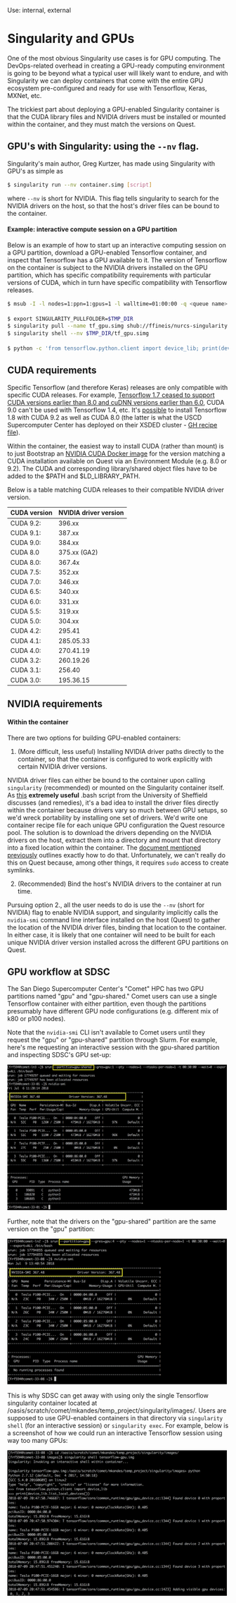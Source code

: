Use: internal, external

# Singularity and GPUs
One of the most obvious Singularity use cases is for GPU computing. The DevOps-related overhead in creating a GPU-ready computing environment is going to be beyond what a typical user will likely want to endure, and with Singularity we can deploy containers that come with the entire GPU ecosystem pre-configured and ready for use with Tensorflow, Keras, MXNet, etc.

The trickiest part about deploying a GPU-enabled Singularity container is that the CUDA library files and NVIDIA drivers must be installed or mounted within the container, and they must match the versions on Quest.

## GPU's with Singularity: using the `--nv` flag.
Singularity's main author, Greg Kurtzer, has made using Singularity with GPU's as simple as 

```bash
$ singularity run --nv container.simg [script]
```

where `--nv` is short for NVIDIA. This flag tells singularity to search for the NVIDIA drivers on the host, so that the host's driver files can be bound to the container.

#### Example: interactive compute session on a GPU partition
Below is an example of how to start up an interactive computing session on a GPU partition, download a GPU-enabled Tensorflow container, and inspect that Tensorflow has a GPU available to it. The version of Tensorflow on the container is subject to the NVIDIA drivers installed on the GPU partition, which has specific compatibility requirements with particular versions of CUDA, which in turn have specific compatibility with Tensorflow releases.

```bash
$ msub -I -l nodes=1:ppn=1:gpus=1 -l walltime=01:00:00 -q <queue name> -A <your allocation>

$ export SINGULARITY_PULLFOLDER=$TMP_DIR
$ singularity pull --name tf_gpu.simg shub://ffineis/nurcs-singularity:tensorflow_gpu
$ singularity shell --nv $TMP_DIR/tf_gpu.simg

$ python -c 'from tensorflow.python.client import device_lib; print(device_lib.list_local_devices())' # have tensorflow query the gpu's available to it
```


## CUDA requirements
Specific Tensorflow (and therefore Keras) releases are only compatible with specific CUDA releases. For example, [Tensorflow 1.7 ceased to support CUDA versions earlier than 8.0 and cuDNN versions earlier than 6.0](https://github.com/tensorflow/tensorflow/releases), CUDA 9.0 can't be used with Tensorflow 1.4, etc. It's [possible](http://www.python36.com/how-to-install-tensorflow-gpu-with-cuda-9-2-for-python-on-ubuntu/) to install Tensorflow 1.8 with CUDA 9.2 as well as CUDA 8.0 (the latter is what the USCD Supercomputer Center has deployed on their XSDED cluster - [GH recipe file](https://github.com/mkandes/naked-singularity/blob/master/definition-files/us/ucsd/sdsc/comet/tensorflow/tensorflow-gpu.def)).

Within the container, the easiest way to install CUDA (rather than mount) is to just Bootstrap an [NVIDIA CUDA Docker image](https://hub.docker.com/r/nvidia/cuda/) for the version matching a CUDA installation available on Quest via an Environment Module (e.g. 8.0 or 9.2). The CUDA and corresponding library/shared object files have to be added to the $PATH and $LD_LIBRARY_PATH.

Below is a table matching CUDA releases to their compatible NVIDIA driver version.

| CUDA version | NVIDIA driver version |
|--------------|-----------------------|
|CUDA 9.2:     |        396.xx         |
|CUDA 9.1:     | 387.xx                |
|CUDA 9.0:     | 384.xx                |
|CUDA 8.0      | 375.xx (GA2)          |
|CUDA 8.0:     | 367.4x                |
|CUDA 7.5:     | 352.xx                |
|CUDA 7.0:     | 346.xx                |
|CUDA 6.5:     | 340.xx                |
|CUDA 6.0:     | 331.xx                |
|CUDA 5.5:     | 319.xx                |
|CUDA 5.0:     | 304.xx                |
|CUDA 4.2:     | 295.41                |
|CUDA 4.1:     | 285.05.33             |
|CUDA 4.0:     | 270.41.19             |
|CUDA 3.2:     | 260.19.26             |
|CUDA 3.1:     | 256.40                |
|CUDA 3.0:     | 195.36.15             |


## NVIDIA requirements

#### Within the container
There are two options for building GPU-enabled containers:
1. (More difficult, less useful) Installing NVIDIA driver paths directly to the container, so that the container is configured to work explicitly with certain NVIDIA driver versions.

NVIDIA driver files can either be bound to the container upon calling `singularity` (recommended) or mounted on the Singularity container itself. As [this](http://gpucomputing.shef.ac.uk/education/creating_gpu_singularity/) **extremely useful** .bash script from the University of Sheffield discusses (and remedies), it's a bad idea to install the driver files directly within the container because drivers vary so much between GPU setups, so we'd wreck portability by installing one set of drivers. We'd write one container recipe file for each unique GPU configuration the Quest resource pool. The solution is to download the drivers depending on the NVIDIA drivers on the host, extract them into a directory and mount that directory into a fixed location within the container. The [document mentioned previously](http://gpucomputing.shef.ac.uk/education/creating_gpu_singularity/) outlines exactly how to do that. Unfortunately, we can't really do this on Quest because, among other things, it requires `sudo` access to create symlinks.

2. (Recommended) Bind the host's NVIDIA drivers to the container at run time.

Pursuing option 2., all the user needs to do is use the `--nv` (short for NVIDIA) flag to enable NVIDIA support, and singularity implicitly calls the `nvidia-smi` command line interface installed on the host (Quest) to gather the location of the NVIDIA driver files, binding that location to the container. In either case, it is likely that one container will need to be built for each unique NVIDIA driver version installed across the different GPU partitions on Quest.


## GPU workflow at SDSC
The San Diego Supercomputer Center's "Comet" HPC has two GPU partitions named "gpu" and "gpu-shared." Comet users can use a single Tensorflow container with either partition, even though the partitions presumably have different GPU node configurations (e.g. different mix of k80 or p100 nodes).

Note that the `nvidia-smi` CLI isn't available to Comet users until they request the "gpu" or "gpu-shared" partition through Slurm. For example, here's me requesting an interactive session with the gpu-shared partition and inspecting SDSC's GPU set-up:

<img src="img/comet_nvidia_smi_gpu_shared.png" width="500px" height="330px">

Further, note that the drivers on the "gpu-shared" partition are the same version on the "gpu" partition:

<img src="img/comet_nvidia_smi_gpu.png" width="500px" height="330px">

This is why SDSC can get away with using only the single Tensorflow singularity container located at /oasis/scratch/comet/mkandes/temp_project/singularity/images/. Users are supposed to use GPU-enabled containers in that directory via `singularity shell` (for an interactive session) or `singularity exec`. For example, below is a screenshot of how we could run an interactive Tensorflow session using way too many GPUs:

<img src="img/tf_on_comet.png" width="500px" height="330px">



